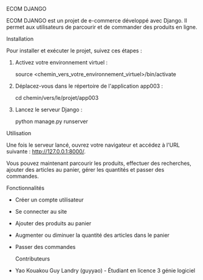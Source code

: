 ECOM DJANGO

ECOM DJANGO est un projet de e-commerce développé avec Django. Il permet aux utilisateurs de parcourir et de commander des produits en ligne. 

Installation

Pour installer et exécuter le projet, suivez ces étapes :

1. Activez votre environnement virtuel :
   
   source <chemin_vers_votre_environnement_virtuel>/bin/activate
   

2. Déplacez-vous dans le répertoire de l'application app003 :
   
   cd chemin/vers/le/projet/app003
   

3. Lancez le serveur Django :
   
   python manage.py runserver
   

  Utilisation

Une fois le serveur lancé, ouvrez votre navigateur et accédez à l'URL suivante : http://127.0.0.1:8000/.

Vous pouvez maintenant parcourir les produits, effectuer des recherches, ajouter des articles au panier, gérer les quantités et passer des commandes.

  Fonctionnalités

- Créer un compte utilisateur
- Se connecter au site
- Ajouter des produits au panier
- Augmenter ou diminuer la quantité des articles dans le panier
- Passer des commandes

  Contributeurs

- Yao Kouakou Guy Landry (guyyao) - Étudiant en licence 3 génie logiciel

